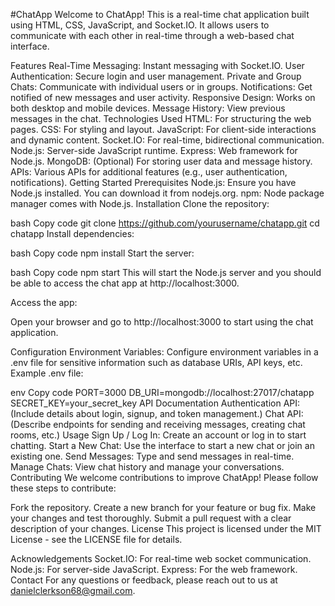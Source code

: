 #ChatApp
Welcome to ChatApp! This is a real-time chat application built using HTML, CSS, JavaScript, and Socket.IO. It allows users to communicate with each other in real-time through a web-based chat interface.

Features
Real-Time Messaging: Instant messaging with Socket.IO.
User Authentication: Secure login and user management.
Private and Group Chats: Communicate with individual users or in groups.
Notifications: Get notified of new messages and user activity.
Responsive Design: Works on both desktop and mobile devices.
Message History: View previous messages in the chat.
Technologies Used
HTML: For structuring the web pages.
CSS: For styling and layout.
JavaScript: For client-side interactions and dynamic content.
Socket.IO: For real-time, bidirectional communication.
Node.js: Server-side JavaScript runtime.
Express: Web framework for Node.js.
MongoDB: (Optional) For storing user data and message history.
APIs: Various APIs for additional features (e.g., user authentication, notifications).
Getting Started
Prerequisites
Node.js: Ensure you have Node.js installed. You can download it from nodejs.org.
npm: Node package manager comes with Node.js.
Installation
Clone the repository:

bash
Copy code
git clone https://github.com/yourusername/chatapp.git
cd chatapp
Install dependencies:

bash
Copy code
npm install
Start the server:

bash
Copy code
npm start
This will start the Node.js server and you should be able to access the chat app at http://localhost:3000.

Access the app:

Open your browser and go to http://localhost:3000 to start using the chat application.

Configuration
Environment Variables: Configure environment variables in a .env file for sensitive information such as database URIs, API keys, etc. Example .env file:

env
Copy code
PORT=3000
DB_URI=mongodb://localhost:27017/chatapp
SECRET_KEY=your_secret_key
API Documentation
Authentication API: (Include details about login, signup, and token management.)
Chat API: (Describe endpoints for sending and receiving messages, creating chat rooms, etc.)
Usage
Sign Up / Log In: Create an account or log in to start chatting.
Start a New Chat: Use the interface to start a new chat or join an existing one.
Send Messages: Type and send messages in real-time.
Manage Chats: View chat history and manage your conversations.
Contributing
We welcome contributions to improve ChatApp! Please follow these steps to contribute:

Fork the repository.
Create a new branch for your feature or bug fix.
Make your changes and test thoroughly.
Submit a pull request with a clear description of your changes.
License
This project is licensed under the MIT License - see the LICENSE file for details.

Acknowledgements
Socket.IO: For real-time web socket communication.
Node.js: For server-side JavaScript.
Express: For the web framework.
Contact
For any questions or feedback, please reach out to us at danielclerkson68@gmail.com.

